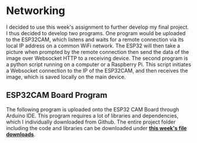 # Networking

I decided to use this week's assignment to further develop my final project. I thus decided to develop two programs. One program would be uploaded to the ESP32CAM, which listens and waits for a remote connection via its local IP address on a common WiFi network. The ESP32 will then take a picture when prompted by the remote connection then send the data of the image over Websocket HTTP to a receiving device. The second program is a python script running on a computer or a Raspberry Pi. This script initiates a Websocket connection to the IP of the ESP32CAM, and then receives the image, which is saved locally on the main device.

## ESP32CAM Board Program

The following program is uploaded onto the ESP32 CAM Board through Arduino IDE. This program requires a lot of libraries and dependencies, which I individually downloaded from Github. The entire project folder including the code and libraries can be downloaded under <a href="https://fabacademy.org/2024/labs/charlotte/students/richard-shan/lessons/week13/week13Downloads/">**this week's file downloads**</a>.